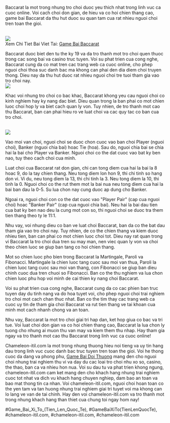 <div class="content">
<p>Baccarat la mot trong nhung tro choi duoc yeu thich nhat trong linh vuc ca cuoc online. Voi cach choi don gian, de hieu va co hoi chien thang cao, game bai Baccarat da thu hut duoc su quan tam cua rat nhieu nguoi choi tren toan the gioi.</p><br><img src="https://chameleon-itil.com/wp-content/uploads/2025/03/game-bai-doi-thuong-pub-g-69-300x225.jpg"></br>
Xem Chi Tiet Bai Viet Tai: <a href="https://chameleon-itil.com/game-bai-baccarat/">Game Bai Baccarat</a>
<p>Baccarat duoc biet den tu the ky 19 va da tro thanh mot tro choi quen thuoc trong cac song bai va casino truc tuyen. Voi su phat trien cua cong nghe, Baccarat cung da co mat tren cac trang web ca cuoc online, cho phep nguoi choi thoa suc danh bac ma khong can phai den dia diem choi truyen thong. Dieu nay da thu hut duoc rat nhieu nguoi choi tre tuoi tham gia vao tro choi nay.<br><img src="https://chameleon-itil.com/wp-content/uploads/2025/03/game-bai-doi-thuong-pub-g-72-300x225.jpg"></br>
<p>Khac voi nhung tro choi co bac khac, Baccarat khong yeu cau nguoi choi co kinh nghiem hay ky nang dac biet. Dieu quan trong la ban phai co mot chien luoc choi hop ly va biet cach quan ly von. Tuy nhien, de tro thanh mot cao thu Baccarat, ban can phai hieu ro ve luat choi va cac quy tac co ban cua tro choi.</p><br><img src="https://chameleon-itil.com/wp-content/uploads/2025/03/game-bai-doi-thuong-pub-g-78-300x225.jpg"></br>
<p>Vao moi van choi, nguoi choi se duoc chon cuoc vao ban choi Player (nguoi choi), Banker (nguoi chia bai) hoac Tie (hoa). Sau do, nguoi chia bai se chia hai la bai cho Player va Banker. Nguoi choi co the dat cuoc vao bat ky ben nao, tuy theo cach choi cua minh.
<p>Luat choi cua Baccarat rat don gian, chi can tong diem cua hai la bai la 8 hoac 9, do la tay chien thang. Neu tong diem lon hon 9, thi chi tinh so hang don vi. Vi du, neu tong diem la 13, thi chi tinh la 3. Neu tong diem la 10, thi tinh la 0. Nguoi choi co the rut them mot la bai nua neu tong diem cua hai la bai ban dau la 0-5. Su lua chon nay cung duoc ap dung cho Banker.</p>
<p>Ngoai ra, nguoi choi con co the dat cuoc vao "Player Pair" (cap cua nguoi choi) hoac "Banker Pair" (cap cua nguoi chia bai). Neu hai la bai dau tien cua bat ky ben nao deu la cung mot con so, thi nguoi choi se duoc tra them tien thang theo ty le 11:1.
<p>Nhu vay, voi nhung dieu co ban ve luat choi Baccarat, ban da co the bat dau tham gia vao tro choi nay. Tuy nhien, de co the chien thang va kiem duoc nhieu tien, ban can phai co mot chien luoc choi tot. Dieu nay rat quan trong vi Baccarat la tro choi dua tren su may man, nen viec quan ly von va choi theo chien luoc se giup ban tang co hoi chien thang.</p>
<p>Mot so chien luoc pho bien trong Baccarat la Martingale, Paroli va Fibonacci. Martingale la chien luoc tang cuoc sau moi van thua, Paroli la chien luoc tang cuoc sau moi van thang, con Fibonacci se giup ban dieu chinh cuoc dua tren chuoi so Fibonacci. Ban co the thu nghiem va lua chon chien luoc phu hop voi minh de cai thien ky nang choi Baccarat.</p>
<p>Voi su phat trien cua cong nghe, Baccarat cung da co cac phien ban truc tuyen day du tinh nang va do hoa tuyet voi, cho phep nguoi choi trai nghiem tro choi mot cach chan thuc nhat. Ban co the tim thay cac trang web ca cuoc uy tin de tham gia choi Baccarat va rut tien thang ve tai khoan cua minh mot cach nhanh chong va an toan.</p>
<p>Nhu vay, Baccarat la mot tro choi giai tri hap dan, ket hop giua co bac va tri tue. Voi luat choi don gian va co hoi chien thang cao, Baccarat la lua chon ly tuong cho nhung ai muon thu van may va kiem them thu nhap. Hay tham gia ngay va tro thanh mot cao thu Baccarat trong linh vuc ca cuoc online!</p>
</div><p>Chameleon-itil.com la mot trong nhung thuong hieu noi tieng va uy tin hang dau trong linh vuc cuoc danh bac truc tuyen tren toan the gioi. Voi he thong cuoc da dang va phong phu, <a href="https://chameleon-itil.com/">Game Bai Doi Thuong</a> mang den cho nguoi choi nhung trai nghiem thu vi va day du cac loai tro choi nhu xo so, casino, the thao, ban ca va nhieu hon nua. Voi su dau tu va phat trien khong ngung, chameleon-itil.com cam ket mang den cho khach hang nhung trai nghiem cuoc tot nhat va dich vu khach hang chuyen nghiep, dam bao an toan va bao mat thong tin ca nhan. Voi chameleon-itil.com, nguoi choi hoan toan co the yen tam va tan huong nhung trai nghiem giai tri tuyet voi ma khong can lo lang ve van de tai chinh. Hay den voi chameleon-itil.com va tro thanh mot trong nhung khach hang than thiet cua chung toi ngay hom nay!</p>
#Game_Bai_Xi_To_(Tien_Len_Quoc_Te), #GameBaiXiTo(TienLenQuocTe), #chameleon-itil.com, #chameleon-itil.com, #chameleon-itil.com
